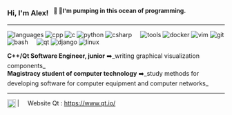 ### Hi, I'm Alex! &nbsp;&nbsp;<sup>🦈 &#129416;I'm pumping in this ocean of programming.</sup>

----

![languages](https://img.shields.io/static/v1?label=&message=languages:&color=111&style=flat-square)
![cpp](https://img.shields.io/static/v1?logo=cplusplus&label=&message=cpp&color=36465D&logoColor=2600ff&style=flat-square)
![c](https://img.shields.io/static/v1?logo=c&label=&message=c&color=36465D&logoColor=AAA&style=flat-square)
![python](https://img.shields.io/static/v1?logo=python&label=&message=python&color=36465D&logoColor=AAA&style=flat-square&link=)
![csharp](https://img.shields.io/static/v1?logo=csharp&label=&message=csharp&color=36465D&logoColor=AAA&style=flat-square)
&nbsp;&nbsp;&nbsp;
![tools](https://img.shields.io/static/v1?label=&message=tools:&color=111&style=flat-square)
![docker](https://img.shields.io/static/v1?logo=docker&label=&message=docker&color=36465D&logoColor=AAA&style=flat-square)
![vim](https://img.shields.io/static/v1?logo=vim&label=&message=vim&color=36465D&logoColor=AAA&style=flat-square)
![git](https://img.shields.io/static/v1?logo=git&label=&message=git&color=36465D&logoColor=AAA&style=flat-square)
![bash](https://img.shields.io/static/v1?logo=bash&label=&message=bash&color=36465D&logoColor=AAA&style=flat-square)
&nbsp;&nbsp;&nbsp;
![qt](https://img.shields.io/static/v1?logo=qt&label=&message=qt&color=111&logoColor=00ff2b&style=flat-square)
![django](https://img.shields.io/static/v1?logo=django&label=&message=django&color=111&logoColor=FF0000&style=flat-square)
![linux](https://img.shields.io/static/v1?logo=linux&label=&message=linux&color=111&logoColor=FFE600&style=flat-square)

**C++/Qt Software Engineer, junior** ➡️_writing graphical visualization components_
<br/>
**Magistracy student of computer technology** ➡️_study methods for developing software for computer equipment and computer networks_

----

<a href="https://moertel.tumblr.com/](https://web.telegram.org/k/#@aksaktni">
  <img align="left" alt="aksaktni" width="20px" src="https://simpleicons.vercel.app/telegram/000" />
</a>

| &nbsp;&nbsp;&nbsp; Website Qt : https://www.qt.io/

